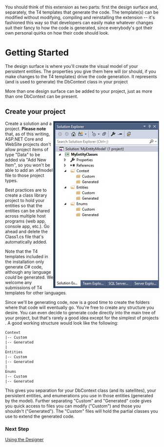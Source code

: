 You should think of this extension as two parts: first the design surface and, separately, the T4 templates that generate the code. The template(s) can be modified without modifying, compiling and reinstalling the extension -- it's fashioned this way so that developers can easily make whatever changes suit their fancy to how the code is generated, since everybody's got their own personal quirks on how their code should look.

# Getting Started

The design surface is where you'll create the visual model of your persistent entities. The properties
you give them here will (or should, if you make changes to the T4 templates) drive the code generation. It represents (and is used to generate) the DbContext class in your project

More than one design surface can be added to your project, just as more than one DbContext can be present. 

## Create your project

<img align="right" src="images/Solution.jpg">

Create a solution and a project. **Please note** that, as of this writing, ASP.NET Core and WebSite projects don't allow project items of type "Data" to be added via "Add New Item", so you won't be able to add an .efmodel file to those project types. 

Best practices are to create a class library project to hold your entities so that the entities can be shared across multiple host programs (web app, console app, etc.). Go ahead and delete the Class1.cs file that's automatically added.

Note that the T4 templates included in the installation only generate *C#* code, although any language _could_ be generated. We welcome any submissions of T4 templates for other languages.

Since we'll be generating code, now is a good time to create the folders where that code will eventually go. You're free to create any structure you desire. You can even decide to generate code directly into the main tree of your project, but that's rarely a good idea except for the simplest of projects . A good working structure would look like the following:

    Context
    |-- Custom
    |-- Generated
    |
    Entities
    |-- Custom
    |-- Generated
    |
    Enums
    |-- Custom
    |-- Generated

This gives you separation for your DbContext class (and its satellites), your persistent entities, and enumerations you use in those entities (generated by the model). Further separating "Custom" and "Generated" code gives you quick access to files you can modify ("Custom") and those you shouldn't ("Generated"). The "Custom" files will hold the partial classes you use to extend the generated code.

### Next Step 
[Using the Designer](Using-the-designer)
